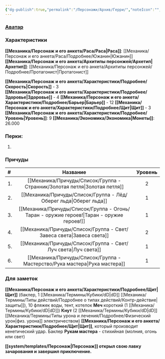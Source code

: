 ```yaml
---
{"dg-publish":true,"permalink":"/Персонажи/Архив/Герри/","noteIcon":"","created":"2025-08-22T13:38:22.494+03:00","updated":"2025-08-20T13:39:32.246+03:00"}
---
```


### [Аватар](Герри.png)
### Характеристики
**[[Механика/Персонаж и его анкета/Раса/Раса\|Раса]]**: [[Механика/Персонаж и его анкета/Раса/Подробнее/Южанин\|Южанин]]
**[[Механика/Персонаж и его анкета/Архитипы персонжей/Архетип\|Архетип]]**: [[Механика/Персонаж и его анкета/Архитипы персонжей/Подробнее/Протагонист\|Протагонист]]

 **[[Механика/Персонаж и его анкета/Характеристики/Подробнее/Скорость\|Скорость]]** - 3  
 **[[Механика/Персонаж и его анкета/Характеристики/Подробнее/Здоровье\|Здоровье]]** - 4
 **[[Механика/Персонаж и его анкета/Характеристики/Подробнее/Барьер\|Барьер]]** - 12
 **[[Механика/Персонаж и его анкета/Характеристики/Подробнее/Щит\|Щит]]** - 3   
 **[[Механика/Персонаж и его анкета/Характеристики/Подробнее/Уровень\|Уровень]]**: 9
**[[Механика/Экономика/Экономика\|Монеты]]**: 26.000  

### Перки:
1. 

### Причуды

| #   |          Название          | Уровень |
|:--- |:--------------------------:|:-------:|
| 1.  |     [[Механика/Причуды/Список/Группа - Странник/Золотая петля\|Золотая петля]]      |    2    |
| 2.  |      [[Механика/Причуды/Список/Группа - Лёд/Оберег льда\|Оберег льда]]       |    1    |
| 3.  | [[Механика/Причуды/Список/Группа - Огонь/Таран - оружие героев!\|Таран - оружие героев!]] |    1    |
| 4.  |      [[Механика/Причуды/Список/Группа - Свет/Завеса света\|Завеса света]]      |    2    |
| 5.  |       [[Механика/Причуды/Список/Группа - Свет/Луч света\|Луч света]]        |    1    |
| 6.  |      [[Механика/Причуды/Список/Группа - Мастерство/Рука мастера\|Рука мастера]]      |    1    | 


### Для заметок
**[[Механика/Персонаж и его анкета/Характеристики/Подробнее/Щит\|Щит]]** (баклер, 1 [[Механика/Термины/Кубики/dD\|dD]] [[Механика/Термины/Типы действий/Подробнее о типах действий/Контр-действие\|защиты]]), 10 фляжек воды, тент, котелок
**Меч** короткий (1 [[Механика/Термины/Кубики/dD\|dD]])
**Кнут** (2 [[Механика/Термины/Кубики/dD\|dD]] [[Механика/Термины/Типы урона и лечения/Подробнее/Физический урон\|физ. урона]] электричеством)
**[[Механика/Персонаж и его анкета/Характеристики/Подробнее/Щит\|Щит]]**, который производит кенетический удар. Баклер
**Рукам мастера** - стихийная (молния, огонь или свет)

**[[system/templates/Персонаж\|Персонаж]] открыл свою лавку зачарования и завершил приключение.**